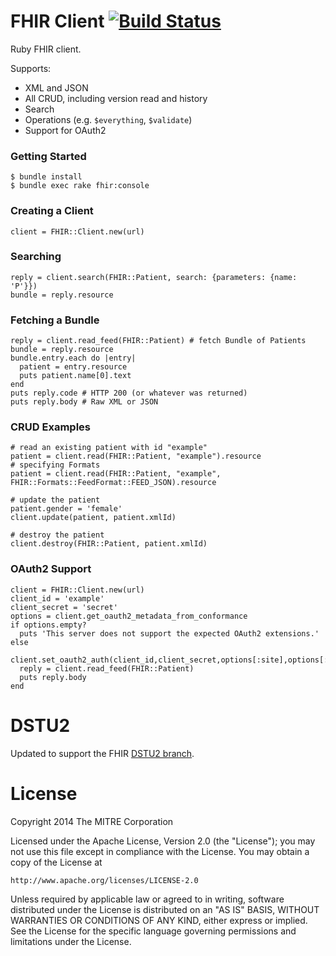 # FHIR Client [![Build Status](https://travis-ci.org/fhir-crucible/fhir_client.svg?branch=master)](https://travis-ci.org/fhir-crucible/fhir_client)

Ruby FHIR client.

Supports:
* XML and JSON
* All CRUD, including version read and history
* Search
* Operations (e.g. `$everything`, `$validate`)
* Support for OAuth2

### Getting Started

    $ bundle install
    $ bundle exec rake fhir:console

### Creating a Client

    client = FHIR::Client.new(url)

### Searching

    reply = client.search(FHIR::Patient, search: {parameters: {name: 'P'}})
    bundle = reply.resource

### Fetching a Bundle

    reply = client.read_feed(FHIR::Patient) # fetch Bundle of Patients
    bundle = reply.resource
    bundle.entry.each do |entry|
      patient = entry.resource
      puts patient.name[0].text
    end
    puts reply.code # HTTP 200 (or whatever was returned)
    puts reply.body # Raw XML or JSON

### CRUD Examples

    # read an existing patient with id "example"
    patient = client.read(FHIR::Patient, "example").resource
    # specifying Formats
    patient = client.read(FHIR::Patient, "example", FHIR::Formats::FeedFormat::FEED_JSON).resource

    # update the patient
    patient.gender = 'female'
    client.update(patient, patient.xmlId)

    # destroy the patient
    client.destroy(FHIR::Patient, patient.xmlId)

### OAuth2 Support

    client = FHIR::Client.new(url)
    client_id = 'example'
    client_secret = 'secret'
    options = client.get_oauth2_metadata_from_conformance
    if options.empty?
      puts 'This server does not support the expected OAuth2 extensions.'
    else
      client.set_oauth2_auth(client_id,client_secret,options[:site],options[:authorize_url],options[:token_url])
      reply = client.read_feed(FHIR::Patient)
      puts reply.body
    end

# DSTU2

Updated to support the FHIR [DSTU2 branch](http://hl7.org/fhir-develop).

# License

Copyright 2014 The MITRE Corporation

Licensed under the Apache License, Version 2.0 (the "License");
you may not use this file except in compliance with the License.
You may obtain a copy of the License at

    http://www.apache.org/licenses/LICENSE-2.0

Unless required by applicable law or agreed to in writing, software
distributed under the License is distributed on an "AS IS" BASIS,
WITHOUT WARRANTIES OR CONDITIONS OF ANY KIND, either express or implied.
See the License for the specific language governing permissions and
limitations under the License.
